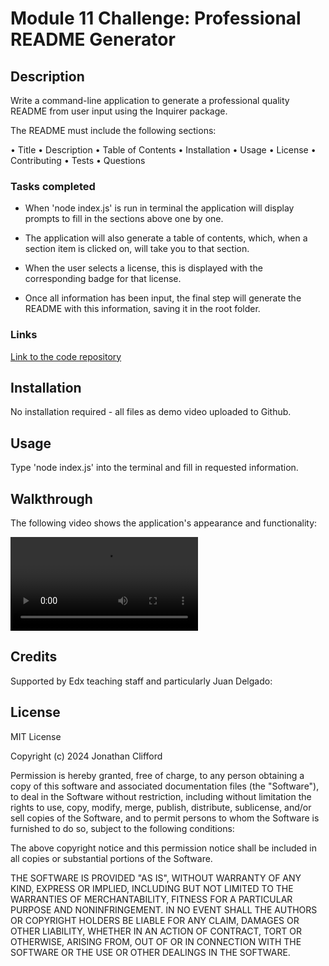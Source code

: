# Module 11 Challenge: Professional README Generator

## Description

Write a command-line application to generate a professional quality README from user input using the Inquirer package.

The README must include the following sections:

• Title
• Description
• Table of Contents
• Installation
• Usage
• License
• Contributing
• Tests
• Questions

### Tasks completed

* When 'node index.js' is run in terminal the application will display prompts to fill in the sections above one by one.

* The application will also generate a table of contents, which, when a section item is clicked on, will take you to that section.

* When the user selects a license, this is displayed with the corresponding badge for that license.

* Once all information has been input, the final step will generate the README with this information, saving it in the root folder.

### Links

[Link to the code repository](https://github.com/jonnoclifford/Professional-README-Generator)

## Installation

No installation required - all files as demo video uploaded to Github.

## Usage

Type 'node index.js' into the terminal and fill in requested information.

## Walkthrough

The following video shows the application's appearance and functionality:

![Walkthrough Video](./images/Module11_Challenge.mp4)

## Credits

Supported by Edx teaching staff and particularly Juan Delgado:

## License

MIT License

Copyright (c) 2024 Jonathan Clifford

Permission is hereby granted, free of charge, to any person obtaining a copy
of this software and associated documentation files (the "Software"), to deal
in the Software without restriction, including without limitation the rights
to use, copy, modify, merge, publish, distribute, sublicense, and/or sell
copies of the Software, and to permit persons to whom the Software is
furnished to do so, subject to the following conditions:

The above copyright notice and this permission notice shall be included in all
copies or substantial portions of the Software.

THE SOFTWARE IS PROVIDED "AS IS", WITHOUT WARRANTY OF ANY KIND, EXPRESS OR
IMPLIED, INCLUDING BUT NOT LIMITED TO THE WARRANTIES OF MERCHANTABILITY,
FITNESS FOR A PARTICULAR PURPOSE AND NONINFRINGEMENT. IN NO EVENT SHALL THE
AUTHORS OR COPYRIGHT HOLDERS BE LIABLE FOR ANY CLAIM, DAMAGES OR OTHER
LIABILITY, WHETHER IN AN ACTION OF CONTRACT, TORT OR OTHERWISE, ARISING FROM,
OUT OF OR IN CONNECTION WITH THE SOFTWARE OR THE USE OR OTHER DEALINGS IN THE
SOFTWARE.
